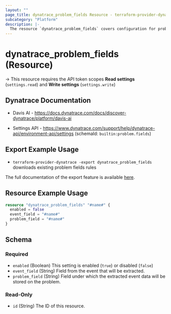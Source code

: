 ```yaml
---
layout: ""
page_title: dynatrace_problem_fields Resource - terraform-provider-dynatrace"
subcategory: "Platform"
description: |-
  The resource `dynatrace_problem_fields` covers configuration for problem fields
---
```


# dynatrace_problem_fields (Resource)

-> This resource requires the API token scopes **Read settings** (`settings.read`) and **Write settings** (`settings.write`)

## Dynatrace Documentation

- Davis AI - https://docs.dynatrace.com/docs/discover-dynatrace/platform/davis-ai

- Settings API - https://www.dynatrace.com/support/help/dynatrace-api/environment-api/settings (schemaId: `builtin:problem.fields`)

## Export Example Usage

- `terraform-provider-dynatrace -export dynatrace_problem_fields` downloads existing problem fields rules

The full documentation of the export feature is available [here](https://dt-url.net/h203qmc).

## Resource Example Usage

```terraform
resource "dynatrace_problem_fields" "#name#" {
  enabled = false
  event_field = "#name#"
  problem_field = "#name#"
}
```

<!-- schema generated by tfplugindocs -->
## Schema

### Required

- `enabled` (Boolean) This setting is enabled (`true`) or disabled (`false`)
- `event_field` (String) Field from the event that will be extracted.
- `problem_field` (String) Field under which the extracted event data will be stored on the problem.

### Read-Only

- `id` (String) The ID of this resource.
 